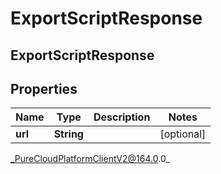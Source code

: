 # ExportScriptResponse

## ExportScriptResponse

## Properties

|Name | Type | Description | Notes|
|------------ | ------------- | ------------- | -------------|
| **url** | **String** |  | [optional] |



_PureCloudPlatformClientV2@164.0.0_
